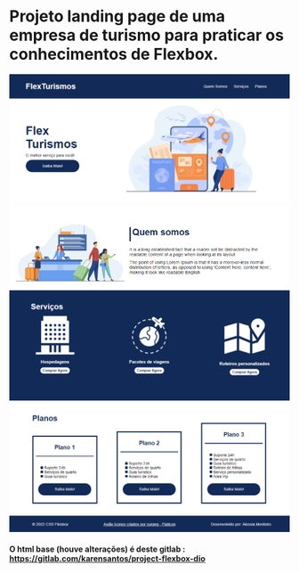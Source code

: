 # Projeto landing page de uma empresa de turismo para praticar os conhecimentos de Flexbox.

![interface do site](./images/interface1.png "interface do site 1")
![interface do site](./images/interface2.png "interface do site 2")
![interface do site](./images/interface3.png "interface do site 3")
![interface do site](./images/interface4.png "interface do site 4")

#### O html base (houve alterações) é deste gitlab : https://gitlab.com/karensantos/project-flexbox-dio

